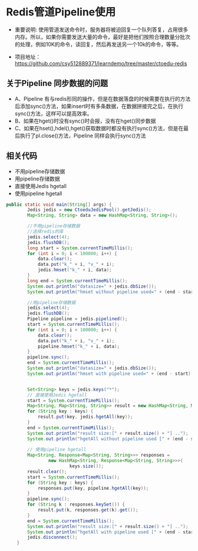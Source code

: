 # Redis管道Pipeline使用

* 重要说明: 使用管道发送命令时，服务器将被迫回复一个队列答复，占用很多内存。所以，如果你需要发送大量的命令，最好是把他们按照合理数量分批次的处理，例如10K的命令，读回复，然后再发送另一个10k的命令，等等。

* 项目地址： https://github.com/csy512889371/learndemo/tree/master/ctoedu-redis


## 关于Pipeline 同步数据的问题
* A、Pipeline 有与redis形同的操作，但是在数据落盘的时候需要在执行的方法后添加sync()方法，如果insert时有多条数据，在数据拼接完之后，在执行sync()方法，这样可以提高效率。
* B、如果在hget()时没有sync()时会报，没有在hget()同步数据
* C、如果在hset(),hdel(),hget()获取数据时都没有执行sync()方法，但是在最后执行了pl.close()方法，Pipeline 同样会执行sync()方法

## 相关代码
* 不用pipeline存储数据
* 用pipeline存储数据
* 直接使用Jedis hgetall
* 使用pipeline hgetall

```java
public static void main(String[] args) {
        Jedis jedis = new CtoeduJedisPool().getJedis();
        Map<String, String> data = new HashMap<String, String>();

        //不用pipeline存储数据
        //选择redis的库
        jedis.select(4);
        jedis.flushDB();
        long start = System.currentTimeMillis();
        for (int i = 0; i < 100000; i++) {
            data.clear();
            data.put("k_" + i, "v_" + i);
            jedis.hmset("k_" + i, data);
        }
        long end = System.currentTimeMillis();
        System.out.println("datasize=" + jedis.dbSize());
        System.out.println("hmset without pipeline used=" + (end - start) / 1000 + "seconds!");

        //用pipeline存储数据
        jedis.select(4);
        jedis.flushDB();
        Pipeline pipeline = jedis.pipelined();
        start = System.currentTimeMillis();
        for (int i = 0; i < 100000; i++) {
            data.clear();
            data.put("k_" + i, "v_" + i);
            pipeline.hmset("k_" + i, data);
        }
        pipeline.sync();
        end = System.currentTimeMillis();
        System.out.println("datasize=" + jedis.dbSize());
        System.out.println("hmset with pipeline used=" + (end - start) / 1000 + "seconds!");


        Set<String> keys = jedis.keys("*");
        // 直接使用Jedis hgetall
        start = System.currentTimeMillis();
        Map<String, Map<String, String>> result = new HashMap<String, Map<String, String>>();
        for (String key : keys) {
            result.put(key, jedis.hgetAll(key));
        }
        end = System.currentTimeMillis();
        System.out.println("result size:[" + result.size() + "] ..");
        System.out.println("hgetAll without pipeline used [" + (end - start) / 1000 + "] seconds ..");
        
		// 使用pipeline hgetall
        Map<String, Response<Map<String, String>>> responses =
                new HashMap<String, Response<Map<String, String>>>(
                        keys.size());
        result.clear();
        start = System.currentTimeMillis();
        for (String key : keys) {
            responses.put(key, pipeline.hgetAll(key));
        }
        pipeline.sync();
        for (String k : responses.keySet()) {
            result.put(k, responses.get(k).get());
        }
        end = System.currentTimeMillis();
        System.out.println("result size:[" + result.size() + "] ..");
        System.out.println("hgetAll with pipeline used [" + (end - start) / 1000 + "] seconds ..");
        jedis.disconnect();
    }

```


